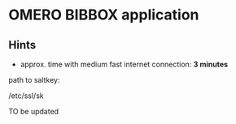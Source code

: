 # OMERO BIBBOX application

## Hints
* approx. time with medium fast internet connection: **3 minutes**

path to saltkey:

/etc/ssl/sk

TO be updated
